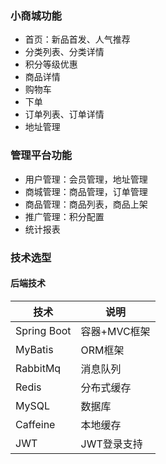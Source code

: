 ### 小商城功能

- 首页：新品首发、人气推荐
- 分类列表、分类详情
- 积分等级优惠
- 商品详情
- 购物车
- 下单
- 订单列表、订单详情
- 地址管理

### 管理平台功能

- 用户管理：会员管理，地址管理
- 商城管理：商品管理，订单管理
- 商品管理：商品列表，商品上架
- 推广管理：积分配置
- 统计报表



### 技术选型

#### 后端技术

| 技术        | 说明         |
| ----------- | ------------ |
| Spring Boot | 容器+MVC框架 |
| MyBatis     | ORM框架      |
| RabbitMq    | 消息队列     |
| Redis       | 分布式缓存   |
| MySQL       | 数据库       |
| Caffeine    | 本地缓存     |
| JWT         | JWT登录支持  |